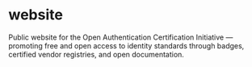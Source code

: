 # website
Public website for the Open Authentication Certification Initiative — promoting free and open access to identity standards through badges, certified vendor registries, and open documentation.

